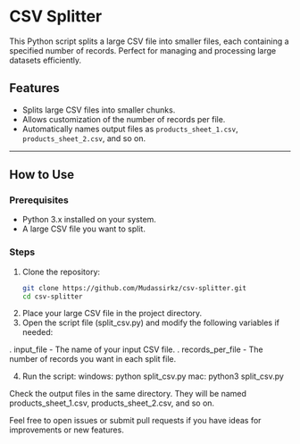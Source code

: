 # CSV Splitter  

This Python script splits a large CSV file into smaller files, each containing a specified number of records. Perfect for managing and processing large datasets efficiently.  

## Features  
- Splits large CSV files into smaller chunks.
- Allows customization of the number of records per file.
- Automatically names output files as `products_sheet_1.csv`, `products_sheet_2.csv`, and so on.  

---

## How to Use  

### Prerequisites  
- Python 3.x installed on your system.  
- A large CSV file you want to split.  

### Steps  

1. Clone the repository:  
   ```bash
   git clone https://github.com/Mudassirkz/csv-splitter.git
   cd csv-splitter

2. Place your large CSV file in the project directory.
3. Open the script file (split_csv.py) and modify the following variables if needed:

 . input_file - The name of your input CSV file.
 . records_per_file - The number of records you want in each split file.

4. Run the script:
windows:
python split_csv.py
mac:
python3 split_csv.py

Check the output files in the same directory. They will be named products_sheet_1.csv, products_sheet_2.csv, and so on.

Feel free to open issues or submit pull requests if you have ideas for improvements or new features.
